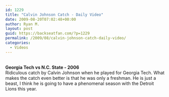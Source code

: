 ```yaml
---
id: 1229
title: "Calvin Johnson Catch - Daily Video"
date: 2009-08-20T07:02:48+00:00
author: Ryan M.
layout: post
guid: https://backseatfan.com/?p=1229
permalink: /2009/08/calvin-johnson-catch-daily-video/
categories:
  - Videos
---
```


<div class="entry">
  <p>
    <br /> <strong>Georgia Tech vs N.C. State - 2006<br /> </strong>Ridiculous catch by Calvin Johnson when he played for Georgia Tech. What makes the catch even better is that he was only a freshman. He is just a beast, I think he is going to have a phenomenal season with the Detroit Lions this year.
  </p>
</div>
